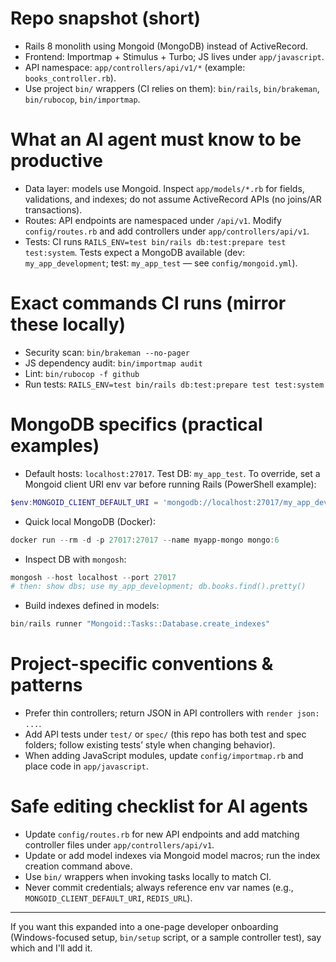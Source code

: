 <!-- Copilot / AI agent instructions for this Rails + Mongoid app -->

# Repo snapshot (short)

- Rails 8 monolith using Mongoid (MongoDB) instead of ActiveRecord.
- Frontend: Importmap + Stimulus + Turbo; JS lives under `app/javascript`.
- API namespace: `app/controllers/api/v1/*` (example: `books_controller.rb`).
- Use project `bin/` wrappers (CI relies on them): `bin/rails`, `bin/brakeman`, `bin/rubocop`, `bin/importmap`.

# What an AI agent must know to be productive

- Data layer: models use Mongoid. Inspect `app/models/*.rb` for fields, validations, and indexes; do not assume ActiveRecord APIs (no joins/AR transactions).
- Routes: API endpoints are namespaced under `/api/v1`. Modify `config/routes.rb` and add controllers under `app/controllers/api/v1`.
- Tests: CI runs `RAILS_ENV=test bin/rails db:test:prepare test test:system`. Tests expect a MongoDB available (dev: `my_app_development`; test: `my_app_test` — see `config/mongoid.yml`).

# Exact commands CI runs (mirror these locally)

- Security scan: `bin/brakeman --no-pager`
- JS dependency audit: `bin/importmap audit`
- Lint: `bin/rubocop -f github`
- Run tests: `RAILS_ENV=test bin/rails db:test:prepare test test:system`

# MongoDB specifics (practical examples)

- Default hosts: `localhost:27017`. Test DB: `my_app_test`. To override, set a Mongoid client URI env var before running Rails (PowerShell example):

```powershell
$env:MONGOID_CLIENT_DEFAULT_URI = 'mongodb://localhost:27017/my_app_development'
```

- Quick local MongoDB (Docker):

```powershell
docker run --rm -d -p 27017:27017 --name myapp-mongo mongo:6
```

- Inspect DB with `mongosh`:

```powershell
mongosh --host localhost --port 27017
# then: show dbs; use my_app_development; db.books.find().pretty()
```

- Build indexes defined in models:

```powershell
bin/rails runner "Mongoid::Tasks::Database.create_indexes"
```

# Project-specific conventions & patterns

- Prefer thin controllers; return JSON in API controllers with `render json: ...`.
- Add API tests under `test/` or `spec/` (this repo has both test and spec folders; follow existing tests’ style when changing behavior).
- When adding JavaScript modules, update `config/importmap.rb` and place code in `app/javascript`.

# Safe editing checklist for AI agents

- Update `config/routes.rb` for new API endpoints and add matching controller files under `app/controllers/api/v1`.
- Update or add model indexes via Mongoid model macros; run the index creation command above.
- Use `bin/` wrappers when invoking tasks locally to match CI.
- Never commit credentials; always reference env var names (e.g., `MONGOID_CLIENT_DEFAULT_URI`, `REDIS_URL`).

---

If you want this expanded into a one-page developer onboarding (Windows-focused setup, `bin/setup` script, or a sample controller test), say which and I'll add it.